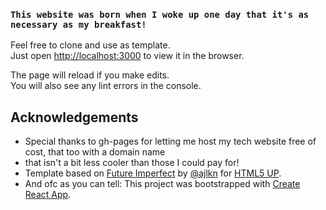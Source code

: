 ### `This website was born when I woke up one day that it's as necessary as my breakfast!`

Feel free to clone and use as template.<br />
Just open [http://localhost:3000](http://localhost:3000) to view it in the browser.

The page will reload if you make edits.<br />
You will also see any lint errors in the console.

## Acknowledgements

* Special thanks to gh-pages for letting me host my tech website free of cost, that too with a domain name<br/>
* that isn't a bit less cooler than those I could pay for!
* Template based on [Future Imperfect](https://html5up.net/future-imperfect) by [@ajlkn](https://github.com/ajlkn) for [HTML5 UP](html5up.net).
* And ofc as you can tell: This project was bootstrapped with [Create React App](https://github.com/facebook/create-react-app).
